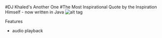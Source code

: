#DJ Khaled's Another One
#The Most Inspirational Quote by the Inspiration Himself - now written in Java
![alt tag](http://cdn.pigeonsandplanes.com/wp-content/uploads/2015/12/dj-khaled-2015.jpg)

Features
- audio playback
